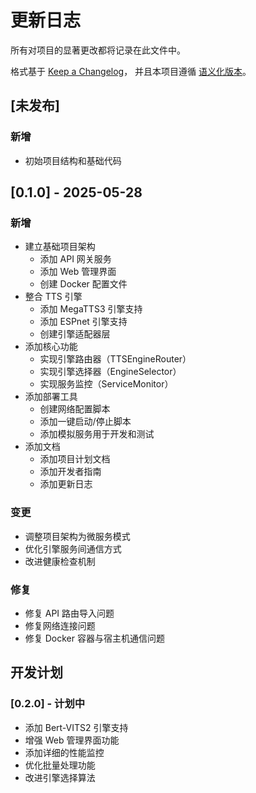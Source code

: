 # 更新日志

所有对项目的显著更改都将记录在此文件中。

格式基于 [Keep a Changelog](https://keepachangelog.com/zh-CN/1.0.0/)，
并且本项目遵循 [语义化版本](https://semver.org/lang/zh-CN/)。

## [未发布]

### 新增
- 初始项目结构和基础代码

## [0.1.0] - 2025-05-28

### 新增
- 建立基础项目架构
  - 添加 API 网关服务
  - 添加 Web 管理界面
  - 创建 Docker 配置文件
- 整合 TTS 引擎
  - 添加 MegaTTS3 引擎支持
  - 添加 ESPnet 引擎支持
  - 创建引擎适配器层
- 添加核心功能
  - 实现引擎路由器（TTSEngineRouter）
  - 实现引擎选择器（EngineSelector）
  - 实现服务监控（ServiceMonitor）
- 添加部署工具
  - 创建网络配置脚本
  - 添加一键启动/停止脚本
  - 添加模拟服务用于开发和测试
- 添加文档
  - 添加项目计划文档
  - 添加开发者指南
  - 添加更新日志

### 变更
- 调整项目架构为微服务模式
- 优化引擎服务间通信方式
- 改进健康检查机制

### 修复
- 修复 API 路由导入问题
- 修复网络连接问题
- 修复 Docker 容器与宿主机通信问题

## 开发计划

### [0.2.0] - 计划中
- 添加 Bert-VITS2 引擎支持
- 增强 Web 管理界面功能
- 添加详细的性能监控
- 优化批量处理功能
- 改进引擎选择算法